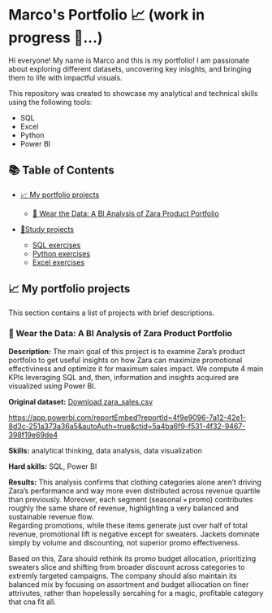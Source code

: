 # Marco's Portfolio 📈 (work in progress 👷...)
Hi everyone! My name is Marco and this is my portfolio!
I am passionate about exploring different datasets, uncovering key inisghts, and bringing them to life with impactful visuals.

This repository was created to showcase my analytical and technical skills using the following tools:
* SQL
* Excel
* Python 
* Power BI
## 📚 Table of Contents

- [📈 My portfolio projects](#my-portfolio-projects)
  - [👠 Wear the Data: A BI Analysis of Zara Product Portfolio](#wear-the-data-a-bi-analysis-of-zara-product-portfolio)
    
- [🧾Study projects](#study-projects)
  - [SQL exercises](#SQL-exercises)
  - [Python exercises](#Python-exercises)
  - [Excel exercises](#Excel-exercises)
 
## 📈 My portfolio projects
This section contains a list of projects with brief descriptions.
### 👠 Wear the Data: A BI Analysis of Zara Product Portfolio
**Description:** The main goal of this project is to examine Zara’s product portfolio to get useful insights on how Zara can maximize promotional effectiviness and optimize it for maximum sales impact. We compute 4 main KPIs leveraging SQL and, then, information and insights acquired are visualized using Power BI.                                                                                                                                                                                                                                                                     

**Original dataset:** [Download zara_sales.csv](./zara_sales.csv)


https://app.powerbi.com/reportEmbed?reportId=4f9e9096-7a12-42e1-8d3c-251a373a36a5&autoAuth=true&ctid=5a4ba6f9-f531-4f32-9467-398f19e69de4
                                                                                                                                                                                                       

**Skills:** analytical thinking, data analysis, data visualization                                                                                                                                                    

**Hard skills:** SQL, Power BI                                                                                                                                                                                        

**Results:** This analysis confirms that clothing categories alone aren’t driving Zara’s performance and way more even distributed across revenue quartile than previously. Moreover, each segment (seasonal × promo) contributes roughly the same share of revenue, highlighting a very balanced and sustainable revenue flow.  
Regarding promotions, while these items generate just over half of total revenue, promotional lift is negative except for sweaters. Jackets dominate simply by volume and discounting, not superior promo effectiveness. 

Based on this, Zara should rethink its promo budget allocation, prioritizing sweaters slice and shifting from broader discount across categories to extremly targeted campaigns. The company should also maintain its balanced mix by focusing on assortment and budget alliocation on finer attrivutes, rather than hopelesslly sercahing for a magic, profitable category that cna fit all.


  

